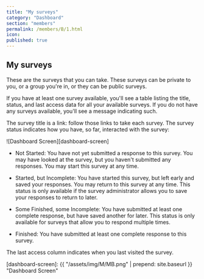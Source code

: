 ```yaml
---
title: "My surveys"
category: "Dashboard"
section: "members"
permalink: /members/B/1.html
icon:
published: true
---
```


## My surveys

These are the surveys that you can take. These surveys can be private to you, or a group you're in, or they can be public surveys.

If you have at least one survey available, you'll see a table listing the title, status, and last access data for all your available surveys. If you do not have any surveys available, you'll see a message indicating such.

The survey title is a link: follow those links to take each survey. The survey status indicates how you have, so far, interacted with the survey:

![Dashboard Screen][dashboard-screen]

- Not Started: You have not yet submitted a response to this survey. You may have looked at the survey, but you haven't submitted any responses. You may start this survey at any time.

- Started, but Incomplete: You have started this survey, but left early and saved your responses. You may return to this survey at any time. This status is only available if the survey administrator allows you to save your responses to return to later.

- Some Finished, some Incomplete: You have submitted at least one complete response, but have saved another for later. This status is only available for surveys that allow you to respond multiple times.

- Finished: You have submitted at least one complete response to this survey.

The last access column indicates when you last visited the survey.

[dashboard-screen]: {{ "/assets/img/M/MB.png" | prepend: site.baseurl }} "Dashboard Screen"
